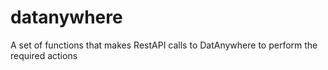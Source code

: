 # datanywhere
A set of functions that makes RestAPI calls to DatAnywhere to perform the required actions
